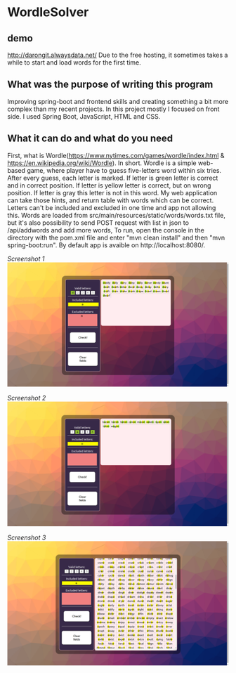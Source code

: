 # WordleSolver
## demo
http://darongit.alwaysdata.net/
Due to the free hosting, it sometimes takes a while to start and load words for the first time.

## What was the purpose of writing this program
Improving spring-boot and frontend skills and creating something a bit more complex than my recent projects. In this project mostly I focused on front side. I used Spring Boot, JavaScript, HTML and CSS.


## What it can do and what do you need
First, what is Wordle(https://www.nytimes.com/games/wordle/index.html & https://en.wikipedia.org/wiki/Wordle). In short. Wordle is a simple web-based game, where player have to guess five-letters word within six tries. After every guess, each letter is marked. If letter is green letter is correct and in correct position. If letter is yellow letter is correct, but on wrong position. If letter is gray this letter is not in this word. My web application can take those hints, and return table with words which can be correct. Letters can't be included and excluded in one time and app not allowing this. Words are loaded from src/main/resources/static/words/words.txt file, but it's also possibility to send POST request with list in json to /api/addwords and add more words, To run, open the console in the directory with the pom.xml file and enter "mvn clean install" and then "mvn spring-boot:run". By default app is avaible on http://localhost:8080/.


_Screenshot 1_ \
![Screenshot 1](./screenshots/screen1.png)

_Screenshot 2_ \
![Screenshot 2](./screenshots/screen2.png)

_Screenshot 3_ \
![Screenshot 3](./screenshots/screen3.png)
